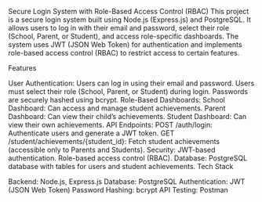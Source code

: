 
Secure Login System with Role-Based Access Control (RBAC)
This project is a secure login system built using Node.js (Express.js) and PostgreSQL. It allows users to log in with their email and password, select their role (School, Parent, or Student), and access role-specific dashboards. The system uses JWT (JSON Web Token) for authentication and implements role-based access control (RBAC) to restrict access to certain features.

Features

User Authentication:
Users can log in using their email and password.
Users must select their role (School, Parent, or Student) during login.
Passwords are securely hashed using bcrypt.
Role-Based Dashboards:
School Dashboard: Can access and manage student achievements.
Parent Dashboard: Can view their child’s achievements.
Student Dashboard: Can view their own achievements.
API Endpoints:
POST /auth/login: Authenticate users and generate a JWT token.
GET /student/achievements/{student_id}: Fetch student achievements (accessible only to Parents and Students).
Security:
JWT-based authentication.
Role-based access control (RBAC).
Database:
PostgreSQL database with tables for users and student achievements.
Tech Stack

Backend: Node.js, Express.js
Database: PostgreSQL
Authentication: JWT (JSON Web Token)
Password Hashing: bcrypt
API Testing: Postman
